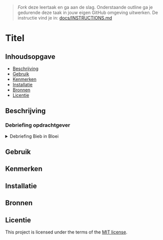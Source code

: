 > _Fork_ deze leertaak en ga aan de slag. Onderstaande outline ga je gedurende deze taak in jouw eigen GitHub omgeving uitwerken. De instructie vind je in: [docs/INSTRUCTIONS.md](docs/INSTRUCTIONS.md)

# Titel
<!-- Geef je project een titel en schrijf in één zin wat het is -->

## Inhoudsopgave

  * [Beschrijving](#beschrijving)
  * [Gebruik](#gebruik)
  * [Kenmerken](#kenmerken)
  * [Installatie](#installatie)
  * [Bronnen](#bronnen)
  * [Licentie](#licentie)

## Beschrijving
<!-- In de Beschrijving staat kort beschreven wat voor project het is en wat je hebt gemaakt -->
<!-- Voeg een mooie poster visual toe 📸 -->
<!-- Voeg een link toe naar Github Pages 🌐-->

### Debriefing opdrachtgever

<details><summary>Debriefing Bieb in Bloei</summary>

### Communicatie

#### Hoe gaan we communiceren?
- **Donderdag 13 maart 9.30 uur** op locatie sprint review: Linnaeusstraat 44, 1092 CL Amsterdam + rondleiding (Nazneen meevragen)
- **Mail opdrachtgever:** [m.j.gunsing@hva.nl](mailto:m.j.gunsing@hva.nl)

---

### Achtergrondinformatie

#### Wie is de opdrachtgever?
- **Bieb in Bloei (BiB)** is een sociaal groenproject dat is bedacht, opgezet en uitgevoerd door studenten van Living Lab Buurtcampus Oost (HvA) voor en met buurtbewoners in Amsterdam Oost, in samenwerking met OBA Linnaeus.
- Het is een **fysieke ontmoetingsplek** met een vast programma dat gaat draaien vanaf 26 maart, met een ondersteunende website die in de hoek ook op een pc staat voor bezoekers van de bieb.
- De website biedt een overzicht van duurzame projecten die zijn opgesteld door de Buurtcampus Oost. 
  - **Doel:** Samen de buurt duurzamer, gezonder en inclusiever maken. 
  - **Voorbeelden van projecten:** De Stekjes Bieb, De Zadenbieb en de Geveltuin.
- **Bieb in Bloei-hoek** in de bibliotheek van Amsterdam biedt informatie over alles wat te maken heeft met groen, zoals planten/stekjes ruilen, zonnepanelen laten plaatsen, zaden ruilen en boeken lezen over duurzaamheid.

---

### Opdrachtomschrijving & Doelstelling

#### Wat is het hoofddoel van de website?
De website speelt een centrale rol in het project Bieb in Bloei. Het hoofddoel is om de buurt dichter bij elkaar te brengen door middel van een **groene en sociale insteek**. Dit wordt bereikt door mensen te betrekken bij lokale groene initiatieven en het stimuleren van sociale cohesie.

#### Mogelijke verbeteringen voor de website:
- **Mascotte Harry**: Interactieve en speelse presentatie van informatie voor zowel jongeren als volwassenen.
- **Visueel aantrekkelijke duurzaamheid**: Groen en duurzaamheid moeten op een aantrekkelijke manier worden gepresenteerd zonder een ‘saaie’ uitstraling.
- **Sociale interactie**: Verhalen en ervaringen van buurtbewoners kunnen bijdragen aan de betrokkenheid.
- **Creatieve functionaliteiten**: Denk aan een **weather API** of andere interactieve elementen.
- **Functionele verbeteringen**: Gebruiksvriendelijke structuur met duidelijke code- en designconventies.
- **Laagdrempelige toegankelijkheid**: Extra uitleg over aanvragen van gemeentelijke zaken via de website.

#### Zijn er specifieke functies die jullie op de website willen hebben?
Er zijn geen verplichte functies vanuit de opdrachtgever, maar er is **volledige creatieve vrijheid** om innovatieve toevoegingen te bedenken.

#### Wat moeten we bereiken zodat de opdrachtgever tevreden is?
- Gebruik van de bestaande **styleguide**.
- **Dynamische data** implementeren (de website hoeft niet volledig af te zijn).

---

### Aanleiding

#### Waarom wordt deze opdracht nu ingediend?
- Studenten krijgen een **frisse blik** op de website en brengen mogelijke verbeteringen aan.
- **Bieb in Bloei** krijgt een vaste plek in de bibliotheek van Amsterdam, en de website moet relevant en interessant blijven.

---

### Oplevering
- **Gebruik van de styleguide** van Nazneen.
- **Oplevering via e-mail** met de desbetreffende **GitHub live-links**.

---

### Randvoorwaarden

#### Wat is noodzakelijk om te starten?
- Gebruik van **Node.js** voor het ophalen van data.
- Styling en functionaliteit toevoegen met **HTML, JavaScript en CSS**.
- **Sprint (serverside) duurt twee weken**.
- Nog te ontvangen **content** voor de Node.js-omgeving.

---

### Gebruikers van het eindresultaat

#### Eindgebruikers
- De website wordt beschikbaar gesteld op een **computer in de bibliotheek**.
- **Breed publiek** van alle leeftijden en achtergronden.

#### Wat willen ze bereiken?
- **Bieb in Bloei** zet zich in voor **sociale, groene en duurzame projecten** in Amsterdam Oost.
- De website **informeert bezoekers** over de initiatieven van Bieb in Bloei in de buurt.

---

### Relatie met andere projecten

**Bieb in Bloei werkt samen met:**
- **Gemeente Amsterdam**
- **Restaurant Elixer**
- **Buurtinitiatieven**
- **Weerproof.nl**
- (Zie de website voor partners)

Bieb in Bloei streeft naar **meer buurtcohesie** op het gebied van duurzaamheid en groen door samen te werken met deze partijen.

</details>

## Gebruik
<!--Bij Gebruik staat hoe je project er uit ziet, hoe het werkt en wat je er mee kan. -->

## Kenmerken
<!-- Bij Kenmerken staat welke technieken zijn gebruikt en hoe. Wat is de HTML structuur? Wat zijn de belangrijkste dingen in CSS? Wat is er met Javascript gedaan en hoe? Misschien heb je een framwork of library gebruikt? -->

## Installatie
<!-- Bij Instalatie staat hoe een andere developer aan jouw repo kan werken -->

## Bronnen

## Licentie

This project is licensed under the terms of the [MIT license](./LICENSE).
